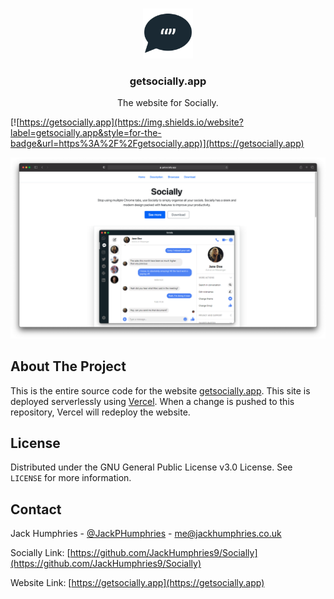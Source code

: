 <!-- PROJECT LOGO -->
<br />
<p align="center">
  <a href="https://github.com/JackHumphries9/Socially">
    <img src="/public/assets/img/favicons/android-chrome-512x512.png" alt="Logo" width="80" height="80">
  </a>

  <h3 align="center">getsocially.app</h3>

  <p align="center">
    The website for Socially.
  </p>
  <div align="center">
  </div>
</p>

[![https://getsocially.app](https://img.shields.io/website?label=getsocially.app&style=for-the-badge&url=https%3A%2F%2Fgetsocially.app)](https://getsocially.app)

<!-- ABOUT THE PROJECT -->

<img src="/screenshot.png" />

## About The Project

This is the entire source code for the website [getsocially.app](https://getsocially.app). This site is deployed serverlessly using [Vercel](https://vercel.com). When a change is pushed to this repository, Vercel will redeploy the website.

## License

Distributed under the GNU General Public License v3.0 License. See `LICENSE` for more information.

<!-- CONTACT -->

## Contact

Jack Humphries - [@JackPHumphries](https://twitter.com/JackPHumphries) - me@jackhumphries.co.uk

Socially Link: [https://github.com/JackHumphries9/Socially](https://github.com/JackHumphries9/Socially)

Website Link: [https://getsocially.app](https://getsocially.app)
